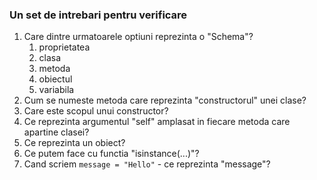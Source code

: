 ### Un set de intrebari pentru verificare

1. Care dintre urmatoarele optiuni reprezinta o "Schema"?
   1. proprietatea
   2. clasa
   3. metoda
   4. obiectul
   5. variabila
2. Cum se numeste metoda care reprezinta "constructorul" unei clase?
3. Care este scopul unui constructor?
4. Ce reprezinta argumentul "self" amplasat in fiecare metoda care apartine clasei?
5. Ce reprezinta un obiect?
6. Ce putem face cu functia "isinstance(...)"?
7. Cand scriem ```message = "Hello"``` - ce reprezinta "message"?